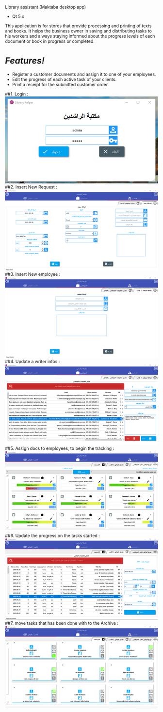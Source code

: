 Library assistant (Maktaba desktop app)
- Qt 5.x

This application is for stores that provide processing and printing of texts and books. It helps the business owner in saving and distributing tasks to his workers and always staying informed about the progress levels of each document or book in progress or completed.

#  _Features!_
- Register a customer documents and assign it to one of your employees. 
- Edit the progress of each active task of your clients. 
- Print a receipt for the submitted customer order.
  
##1. Login : <br>
![alt text](https://github.com/ashraf-kx/Library-Assistant/blob/sqlite_based_solution/screenshots/login.png) <br>
##2. Insert New Request : <br>
![alt text](https://github.com/ashraf-kx/Library-Assistant/blob/sqlite_based_solution/screenshots/insrt_new_client.png) <br>
##3. Insert New employee : <br>
![alt text](https://github.com/ashraf-kx/Library-Assistant/blob/sqlite_based_solution/screenshots/insert_new_writer.png) <br>
##4. Update a writer infos : <br>
![alt text](https://github.com/ashraf-kx/Library-Assistant/blob/sqlite_based_solution/screenshots/update_writer_info.png) <br>
##5. Assign docs to employees, to begin the tracking : <br>
![alt text](https://github.com/ashraf-kx/Library-Assistant/blob/sqlite_based_solution/screenshots/assign_docs.png) <br>
##6. Update the progress on the tasks started : <br>
![alt text](https://github.com/ashraf-kx/Library-Assistant/blob/sqlite_based_solution/screenshots/update_docs_progress.png) <br>
##7. move tasks that has been done with to the Archive : <br>
![alt text](https://github.com/ashraf-kx/Library-Assistant/blob/sqlite_based_solution/screenshots/archived_docs.png) <br>


